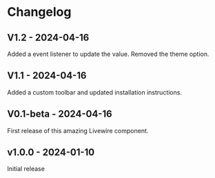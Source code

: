 # Changelog

## V1.2 - 2024-04-16

Added a event listener to update the value.
Removed the theme option.

## V1.1 - 2024-04-16

Added a custom toolbar and updated installation instructions.

## V0.1-beta - 2024-04-16

First release of this amazing Livewire component.

## v1.0.0 - 2024-01-10

Initial release
